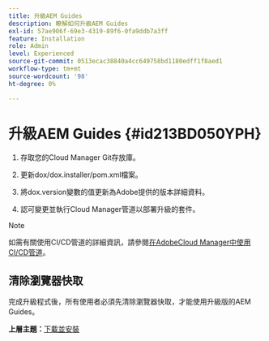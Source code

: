 ```yaml
---
title: 升級AEM Guides
description: 瞭解如何升級AEM Guides
exl-id: 57ae906f-69e3-4319-89f6-0fa9ddb7a3ff
feature: Installation
role: Admin
level: Experienced
source-git-commit: 0513ecac38840a4cc649758bd1180edff1f8aed1
workflow-type: tm+mt
source-wordcount: '98'
ht-degree: 0%

---
```


# 升級AEM Guides {#id213BD050YPH}

1. 存取您的Cloud Manager Git存放庫。

1. 更新dox/dox.installer/pom.xml檔案。

1. 將dox.version變數的值更新為Adobe提供的版本詳細資料。

1. 認可變更並執行Cloud Manager管道以部署升級的套件。


>[!NOTE]
>
> 如需有關使用CI/CD管道的詳細資訊，請參閱[在AdobeCloud Manager中使用CI/CD管道](https://experienceleague.adobe.com/docs/experience-manager-learn/foundation/cloud-manager/use-the-cicd-pipeline-in-cloud-manager-for-aem.html?lang=zh-Hant)。

## 清除瀏覽器快取

完成升級程式後，所有使用者必須先清除瀏覽器快取，才能使用升級版的AEM Guides。

**上層主題：**&#x200B;[&#x200B;下載並安裝](download-install.md)
